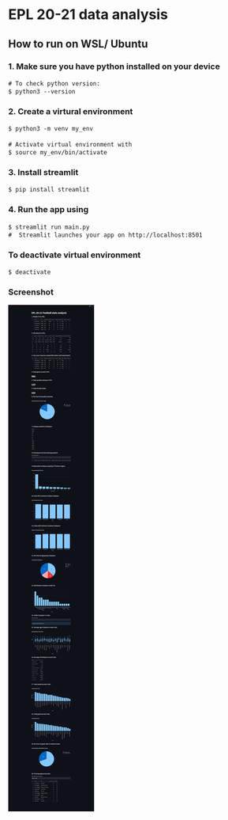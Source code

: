 # EPL 20-21 data analysis

## How to run on WSL/ Ubuntu

### 1. Make sure you have python installed on your device

```
# To check python version:
$ python3 --version
```

### 2. Create a virtural environment

```
$ python3 -m venv my_env

# Activate virtual environment with
$ source my_env/bin/activate
```

### 3. Install streamlit

```
$ pip install streamlit
```

### 4. Run the app using

```
$ streamlit run main.py
#  Streamlit launches your app on http://localhost:8501
```

### To deactivate virtual environment

```
$ deactivate
```

### Screenshot

![Alt text for your image](dsbda_projects.png)
